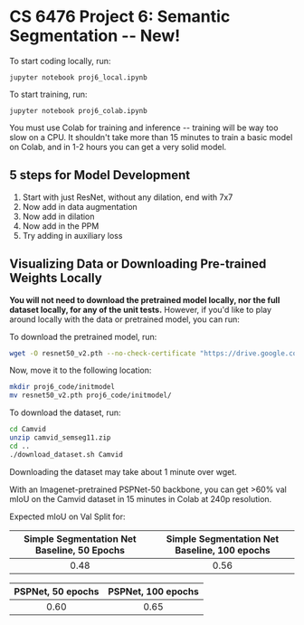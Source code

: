 # CS 6476 Project 6: Semantic Segmentation -- New!

To start coding locally, run:
```
jupyter notebook proj6_local.ipynb
```

To start training, run:
```
jupyter notebook proj6_colab.ipynb
```
You must use Colab for training and inference -- training will be way too slow on a CPU. It shouldn't take more than 15 minutes to train a basic model on Colab, and in 1-2 hours you can get a very solid model.

## 5 steps for Model Development

1. Start with just ResNet, without any dilation, end with 7x7
2. Now add in data augmentation
3. Now add in dilation
4. Now add in the PPM
5. Try adding in auxiliary loss



## Visualizing Data or Downloading Pre-trained Weights Locally

**You will not need to download the pretrained model locally, nor the full dataset locally, for any of the unit tests.**  However, if you'd like to play around locally with the data or pretrained model, you can run:

To download the pretrained model, run:
```bash
wget -O resnet50_v2.pth --no-check-certificate "https://drive.google.com/uc?export=download&id=1w5pRmLJXvmQQA5PtCbHhZc_uC4o0YbmA"
```
Now, move it to the following location:
```bash
mkdir proj6_code/initmodel
mv resnet50_v2.pth proj6_code/initmodel/
```

To download the dataset, run:
```bash
cd Camvid
unzip camvid_semseg11.zip
cd ..
./download_dataset.sh Camvid
```
Downloading the dataset may take about 1 minute over wget.

With an Imagenet-pretrained PSPNet-50 backbone, you can get >60% val mIoU on the Camvid dataset in 15 minutes in Colab at 240p resolution.


Expected mIoU on Val Split for:

Simple Segmentation Net Baseline, 50 Epochs | Simple Segmentation Net Baseline, 100 epochs
:-: | :-:
0.48 | 0.56


PSPNet, 50 epochs | PSPNet, 100 epochs
:-: |  :-:
0.60 | 0.65

